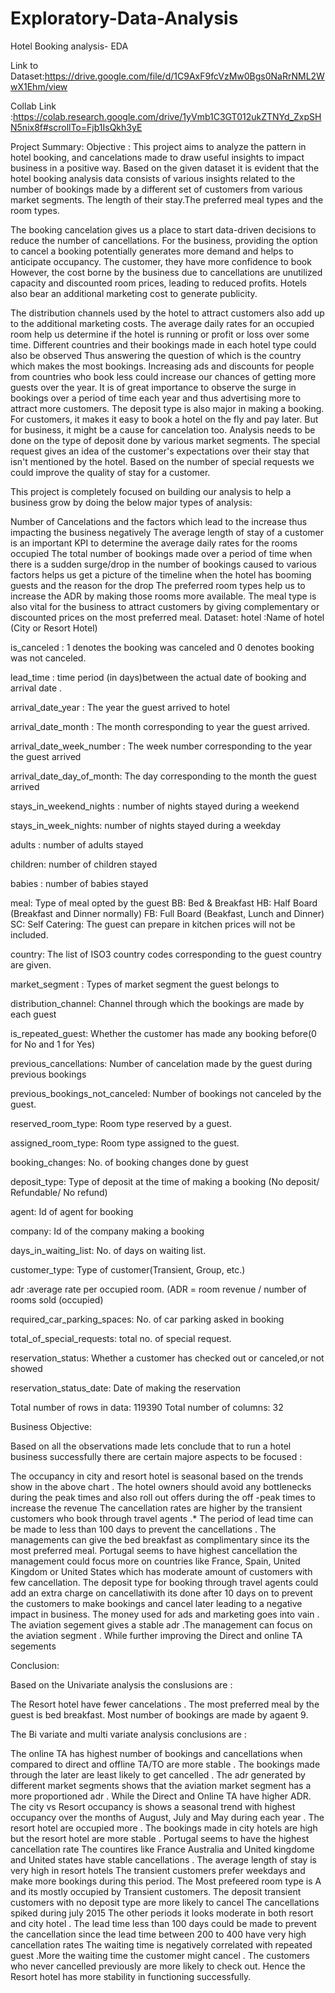 # Exploratory-Data-Analysis
Hotel Booking analysis- EDA

Link to Dataset:https://drive.google.com/file/d/1C9AxF9fcVzMw0Bgs0NaRrNML2WwX1Ehm/view

Collab Link :https://colab.research.google.com/drive/1yVmb1C3GT012ukZTNYd_ZxpSHN5nix8f#scrollTo=Fjb1IsQkh3yE

Project Summary:
Objective : This project aims to analyze the pattern in hotel booking, and cancelations made to draw useful insights to impact business in a positive way.
Based on the given dataset it is evident that the hotel booking analysis data consists of various insights related to the number of bookings made by a different set of customers from various market segments. The length of their stay.The preferred meal types and the room types.

The booking cancelation gives us a place to start data-driven decisions to reduce the number of cancellations. For the business, providing the option to cancel a booking potentially generates more demand and helps to anticipate occupancy. The customer, they have more confidence to book However, the cost borne by the business due to cancellations are unutilized capacity and discounted room prices, leading to reduced profits. Hotels also bear an additional marketing cost to generate publicity.

The distribution channels used by the hotel to attract customers also add up to the additional marketing costs. The average daily rates for an occupied room help us determine if the hotel is running or profit or loss over some time. Different countries and their bookings made in each hotel type could also be observed Thus answering the question of which is the country which makes the most bookings. Increasing ads and discounts for people from countries who book less could increase our chances of getting more guests over the year. It is of great importance to observe the surge in bookings over a period of time each year and thus advertising more to attract more customers. The deposit type is also major in making a booking. For customers, it makes it easy to book a hotel on the fly and pay later. But for business, it might be a cause for cancelation too. Analysis needs to be done on the type of deposit done by various market segments. The special request gives an idea of the customer's expectations over their stay that isn't mentioned by the hotel. Based on the number of special requests we could improve the quality of stay for a customer.

This project is completely focused on building our analysis to help a business grow by doing the below major types of analysis:

Number of Cancelations and the factors which lead to the increase thus impacting the business negatively
The average length of stay of a customer is an important KPI to determine the average daily rates for the rooms occupied
The total number of bookings made over a period of time when there is a sudden surge/drop in the number of bookings caused to various factors helps us get a picture of the timeline when the hotel has booming guests and the reason for the drop
The preferred room types help us to increase the ADR by making those rooms more available.
The meal type is also vital for the business to attract customers by giving complementary or discounted prices on the most preferred meal.
Dataset:
hotel :Name of hotel (City or Resort Hotel)

is_canceled : 1 denotes the booking was canceled and 0 denotes booking was not canceled.

lead_time : time period (in days)between the actual date of booking and arrival date .

arrival_date_year : The year the guest arrived to hotel

arrival_date_month : The month corresponding to year the guest arrived.

arrival_date_week_number : The week number corresponding to the year the guest arrived

arrival_date_day_of_month: The day corresponding to the month the guest arrived

stays_in_weekend_nights : number of nights stayed during a weekend

stays_in_week_nights: number of nights stayed during a weekday

adults : number of adults stayed

children: number of children stayed

babies : number of babies stayed

meal: Type of meal opted by the guest BB: Bed & Breakfast HB: Half Board (Breakfast and Dinner normally) FB: Full Board (Beakfast, Lunch and Dinner) SC: Self Catering: The guest can prepare in kitchen prices will not be included.

country: The list of ISO3 country codes corresponding to the guest country are given.

market_segment : Types of market segment the guest belongs to

distribution_channel: Channel through which the bookings are made by each guest

is_repeated_guest: Whether the customer has made any booking before(0 for No and 1 for Yes)

previous_cancellations: Number of cancelation made by the guest during previous bookings

previous_bookings_not_canceled: Number of bookings not canceled by the guest.

reserved_room_type: Room type reserved by a guest.

assigned_room_type: Room type assigned to the guest.

booking_changes: No. of booking changes done by guest

deposit_type: Type of deposit at the time of making a booking (No deposit/ Refundable/ No refund)

agent: Id of agent for booking

company: Id of the company making a booking

days_in_waiting_list: No. of days on waiting list.

customer_type: Type of customer(Transient, Group, etc.)

adr :average rate per occupied room. (ADR = room revenue / number of rooms sold (occupied)

required_car_parking_spaces: No. of car parking asked in booking

total_of_special_requests: total no. of special request.

reservation_status: Whether a customer has checked out or canceled,or not showed

reservation_status_date: Date of making the reservation

Total number of rows in data: 119390
Total number of columns: 32

Business Objective:

Based on all the observations made lets conclude that to run a hotel business successfully there are certain majore aspects to be focused :

The occupancy in city and resort hotel is seasonal based on the trends show in the above chart . The hotel owners should avoid any bottlenecks during the peak times and also roll out offers during the off -peak times to increase the revenue
The cancellation rates are higher by the transient customers who book through travel agents .* The period of lead time can be made to less than 100 days to prevent the cancellations .
The managements can give the bed breakfast as complimentary since its the most preferred meal.
Portugal seems to have highest cancellation the management could focus more on countries like France, Spain, United Kingdom or United States which has moderate amount of customers with few cancellation.
The deposit type for booking through travel agents could add an extra charge on cancellatiwith its done after 10 days on to prevent the customers to make bookings and cancel later leading to a negative impact in business. The money used for ads and marketing goes into vain .
The aviation segement gives a stable adr .The management can focus on the aviation segment . While further improving the Direct and online TA segements


Conclusion:

Based on the Univariate analysis the conslusions are :


The Resort hotel have fewer cancelations .
The most preferred meal by the guest is bed breakfast.
Most number of bookings are made by agaent 9.

The Bi variate and multi variate analysis conclusions are :

The online TA has highest number of bookings and cancellations when compared to direct and offline TA/TO are more stable . The bookings made through the later are least likely to get cancelled .
The adr generated by different market segments shows that the aviation market segment has a more proportioned adr . While the Direct and Online TA have higher ADR.
The city vs Resort occupancy is shows a seasonal trend with highest occupancy over the months of August, July and May during each year . The resort hotel are occupied more . The bookings made in city hotels are high but the resort hotel are more stable .
Portugal seems to have the highest cancellation rate The countires like France Australia and United kingdome and United states have stable cancellations .
The average length of stay is very high in resort hotels
The transient customers prefer weekdays and make more bookings during this period.
The Most prefeered room type is A and its mostly occupied by Transient customers.
The deposit transient customers with no deposit type are more likely to cancel
The cancellations spiked during july 2015 The other periods it looks moderate in both resort and city hotel .
The lead time less than 100 days could be made to prevent the cancellation since the lead time between 200 to 400 have very high cancellation rates
The waiting time is negatively correlated with repeated guest .More the waiting time the customer might cancel . The customers who never cancelled previously are more likely to check out. Hence the Resort hotel has more stability in functioning successfully.
